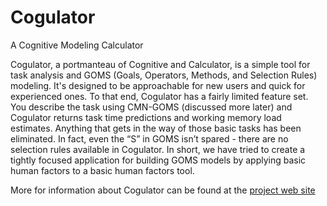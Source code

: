 Cogulator
=========

A Cognitive Modeling Calculator


Cogulator, a portmanteau of Cognitive and Calculator, is a simple tool for task analysis and GOMS (Goals, Operators, Methods, and Selection Rules) modeling. It's designed to be approachable for new users and quick for experienced ones. To that end, Cogulator has a fairly limited feature set. You describe the task using CMN-GOMS (discussed more later) and Cogulator returns task time predictions and working memory load estimates. Anything that gets in the way of those basic tasks has been eliminated. In fact, even the “S” in GOMS isn’t spared - there are no selection rules available in Cogulator. In short, we have tried to create a tightly focused application for building GOMS models by applying basic human factors to a basic human factors tool.

More for information about Cogulator can be found at the [project web site](http://cogulator.github.io/Cogulator/)
